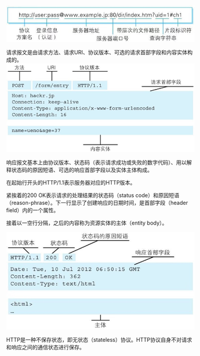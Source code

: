 



![](/assets/1761569579955_.pic.jpg)



请求报文是由请求方法、请求URI、协议版本、可选的请求首部字段和内容实体构成的。![](/assets/1771569580171_.pic_hd.jpg)

响应报文基本上由协议版本、状态码（表示请求成功或失败的数字代码）、用以解释状态码的原因短语、可选的响应首部字段以及实体主体构成。

在起始行开头的HTTP/1.1表示服务器对应的HTTP版本。

紧挨着的200 OK表示请求的处理结果的状态码（status code）和原因短语（reason-phrase）。下一行显示了创建响应的日期时间，是首部字段（header field）内的一个属性。

接着以一空行分隔，之后的内容称为资源实体的主体（entity body）。



![](/assets/1781569580331_.pic.jpg)



HTTP是一种不保存状态，即无状态（stateless）协议。HTTP协议自身不对请求和响应之间的通信状态进行保存。





 





